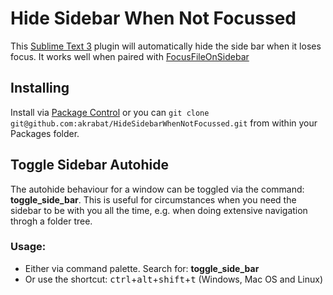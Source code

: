 # Hide Sidebar When Not Focussed

This [Sublime Text 3][1] plugin will automatically hide the side bar when it loses
focus. It works well when paired with [FocusFileOnSidebar][2]

## Installing

Install via [Package Control][3] or you can `git clone git@github.com:akrabat/HideSidebarWhenNotFocussed.git` from within your Packages folder.


[1]: http://www.sublimetext.com/
[2]: https://packagecontrol.io/packages/Focus%20File%20on%20Sidebar
[3]: https://packagecontrol.io

## Toggle Sidebar Autohide

The autohide behaviour for a window can be toggled via the command: **toggle_side_bar**.
This is useful for circumstances when you need the sidebar to be with you all the time, e.g. when doing extensive navigation throgh a folder tree.

### Usage:
- Either via command palette. Search for: **toggle_side_bar**
- Or use the shortcut: <kbd>ctrl</kbd>+<kbd>alt</kbd>+<kbd>shift</kbd>+<kbd>t</kbd> (Windows, Mac OS and Linux)

